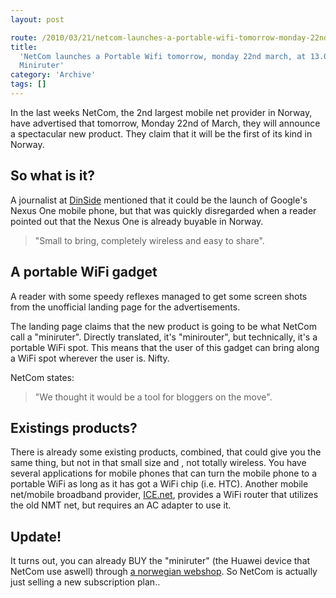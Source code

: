 ```yaml
---
layout: post

route: /2010/03/21/netcom-launches-a-portable-wifi-tomorrow-monday-22nd-march-at-1300-cet-miniruter
title:
  'NetCom launches a Portable Wifi tomorrow, monday 22nd march, at 13.00 CET:
  Miniruter'
category: 'Archive'
tags: []
---
```


In the last weeks NetCom, the 2nd largest mobile net provider in Norway, have
advertised that tomorrow, Monday 22nd of March, they will announce a spectacular
new product. They claim that it will be the first of its kind in Norway.

## So what is it?

A journalist at
[DinSide](http://www.dinside.no/838454/netcom-avslorer-hemmelighet) mentioned
that it could be the launch of Google's Nexus One mobile phone, but that was
quickly disregarded when a reader pointed out that the Nexus One is already
buyable in Norway.

> "Small to bring, completely wireless and easy to share".

## A portable WiFi gadget

A reader with some speedy reflexes managed to get some screen shots from the
unofficial landing page for the advertisements.

The landing page claims that the new product is going to be what NetCom call a
"miniruter". Directly translated, it's "minirouter", but technically, it's a
portable WiFi spot. This means that the user of this gadget can bring along a
WiFi spot wherever the user is. Nifty.

NetCom states:

> "We thought it would be a tool for bloggers on the move".

## Existings products?

There is already some existing products, combined, that could give you the same
thing, but not in that small size and , not totally wireless. You have several
applications for mobile phones that can turn the mobile phone to a portable WiFi
as long as it has got a WiFi chip (i.e. HTC). Another mobile net/mobile
broadband provider, [ICE.net](http://www.ice.no), provides a WiFi router that
utilizes the old NMT net, but requires an AC adapter to use it.

## Update!

It turns out, you can already BUY the "miniruter" (the Huawei device that NetCom
use aswell) through
[a norwegian webshop](http://www.webbutikken.no/aspx/loginVnet.aspx?ReturnUrl=%2faspx%2fprodukt%2fprdinfovnet.aspx%3fplid%3d11715&plid=11715).
So NetCom is actually just selling a new subscription plan..
